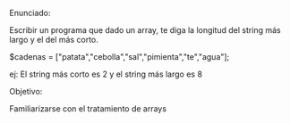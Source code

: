 Enunciado:

Escribir un programa que dado un array, te diga la longitud
del string más largo y el del más corto.

$cadenas = ["patata","cebolla","sal","pimienta","te","agua"];

ej:
El string más corto es 2 y el string más largo es 8


Objetivo:

Familiarizarse con el tratamiento de arrays

